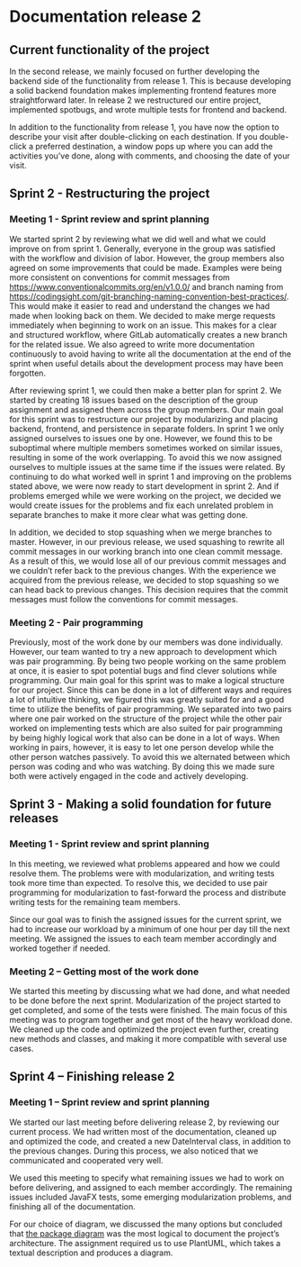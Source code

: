 # Documentation release 2

## Current functionality of the project
In the second release, we mainly focused on further developing the backend side of the functionality from release 1. This is because developing a solid backend foundation makes implementing frontend features more straightforward later. In release 2 we restructured our entire project, implemented spotbugs, and wrote multiple tests for frontend and backend. 

In addition to the functionality from release 1, you have now the option to describe your visit after double-clicking on each destination. If you double-click a preferred destination, a window pops up where you can add the activities you’ve done, along with comments, and choosing the date of your visit.

## Sprint 2 - Restructuring the project

### Meeting 1 - Sprint review and sprint planning
We started sprint 2 by reviewing what we did well and what we could improve on from sprint 1. Generally, everyone in the group was satisfied with the workflow and division of labor. However, the group members also agreed on some improvements that could be made. Examples were being more consistent on conventions for commit messages from https://www.conventionalcommits.org/en/v1.0.0/ and branch naming from https://codingsight.com/git-branching-naming-convention-best-practices/. This would make it easier to read and understand the changes we had made when looking back on them. We decided to make merge requests immediately when beginning to work on an issue. This makes for a clear and structured workflow, where GitLab automatically creates a new branch for the related issue.
We also agreed to write more documentation continuously to avoid having to write all the documentation at the end of the sprint when useful details about the development process may have been forgotten. 


After reviewing sprint 1, we could then make a better plan for sprint 2. We started by creating 18 issues based on the description of the group assignment and assigned them across the group members. Our main goal for this sprint was to restructure our project by modularizing and placing backend, frontend, and persistence in separate folders. In sprint 1 we only assigned ourselves to issues one by one. However, we found this to be suboptimal where multiple members sometimes worked on similar issues, resulting in some of the work overlapping. To avoid this we now assigned ourselves to multiple issues at the same time if the issues were related. By continuing to do what worked well in sprint 1 and improving on the problems stated above, we were now ready to start development in sprint 2. And if problems emerged while we were working on the project, we decided we would create issues for the problems and fix each unrelated problem in separate branches to make it more clear what was getting done.  

In addition, we decided to stop squashing when we merge branches to master. However, in our previous release, we used squashing to rewrite all commit messages in our working branch into one clean commit message. As a result of this, we would lose all of our previous commit messages and we couldn’t refer back to the previous changes. With the experience we acquired from the previous release, we decided to stop squashing so we can head back to previous changes. This decision requires that the commit messages must follow the conventions for commit messages.
### Meeting 2 - Pair programming
Previously, most of the work done by our members was done individually. However, our team wanted to try a new approach to development which was pair programming. By being two people working on the same problem at once, it is easier to spot potential bugs and find clever solutions while programming. Our main goal for this sprint was to make a logical structure for our project. Since this can be done in a lot of different ways and requires a lot of intuitive thinking, we figured this was greatly suited for and a good time to utilize the benefits of pair programming. We separated into two pairs where one pair worked on the structure of the project while the other pair worked on implementing tests which are also suited for pair programming by being highly logical work that also can be done in a lot of ways. When working in pairs, however, it is easy to let one person develop while the other person watches passively. To avoid this we alternated between which person was coding and who was watching. By doing this we made sure both were actively engaged in the code and actively developing. 


## Sprint 3 - Making a solid foundation for future releases

### Meeting 1 - Sprint review and sprint planning
In this meeting, we reviewed what problems appeared and how we could resolve them. The problems were with modularization, and writing tests took more time than expected. To resolve this, we decided to use pair programming for modularization to fast-forward the process and distribute writing tests for the remaining team members. 

Since our goal was to finish the assigned issues for the current sprint, we had to increase our workload by a minimum of one hour per day till the next meeting. We assigned the issues to each team member accordingly and worked together if needed.

### Meeting 2 – Getting most of the work done
We started this meeting by discussing what we had done, and what needed to be done before the next sprint. Modularization of the project started to get completed, and some of the tests were finished. The main focus of this meeting was to program together and get most of the heavy workload done. We cleaned up the code and optimized the project even further, creating new methods and classes, and making it more compatible with several use cases. 
## Sprint 4 – Finishing release 2

### Meeting 1 – Sprint review and sprint planning
We started our last meeting before delivering release 2, by reviewing our current process. We had written most of the documentation, cleaned up and optimized the code, and created a new DateInterval class, in addition to the previous changes. During this process, we also noticed that we communicated and cooperated very well.

We used this meeting to specify what remaining issues we had to work on before delivering, and assigned to each member accordingly. The remaining issues included JavaFX tests, some emerging modularization problems, and finishing all of the documentation. 

For our choice of diagram, we discussed the many options but concluded that [the package diagram](docs/packageDiagram.plantuml) was the most logical to document the project’s architecture. The assignment required us to use PlantUML, which takes a textual description and produces a diagram.


